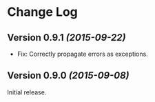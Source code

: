 Change Log
==========

Version 0.9.1 *(2015-09-22)*
----------------------------

 * Fix: Correctly propagate errors as exceptions.


Version 0.9.0 *(2015-09-08)*
----------------------------

Initial release.
